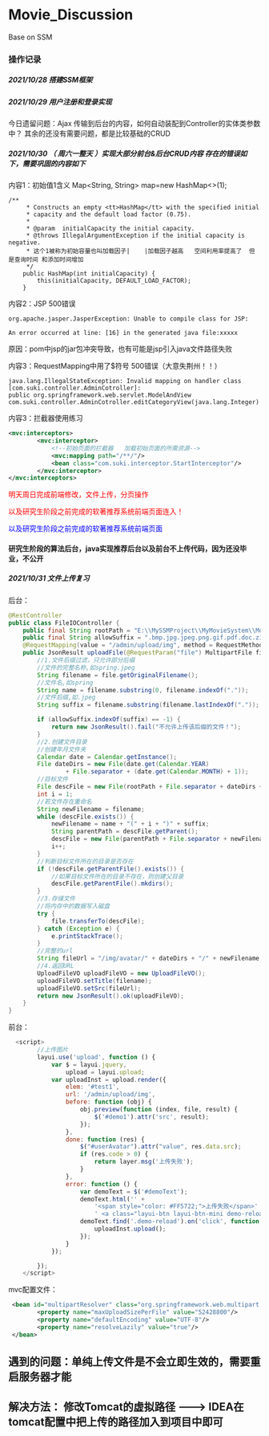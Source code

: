# Movie_Discussion
Base on SSM

### 操作记录

##### 2021/10/28      搭建SSM框架

##### 2021/10/29     用户注册和登录实现
今日遗留问题：Ajax 传输到后台的内容，如何自动装配到Controller的实体类参数中？
其余的还没有需要问题，都是比较基础的CRUD

##### 2021/10/30   （ 周六一整天 ）实现大部分前台&后台CRUD内容 存在的错误如下，需要巩固的内容如下
内容1：初始值1含义
Map<String, String> map=new HashMap<>(1);

```
/**
     * Constructs an empty <tt>HashMap</tt> with the specified initial
     * capacity and the default load factor (0.75).
     *
     * @param  initialCapacity the initial capacity.
     * @throws IllegalArgumentException if the initial capacity is negative.
     * 这个1被称为初始容量也叫加载因子|    |加载因子越高   空间利用率提高了  但是查询时间 和添加时间增加
     */
    public HashMap(int initialCapacity) {
        this(initialCapacity, DEFAULT_LOAD_FACTOR);
    }
```

内容2：JSP 500错误
````
org.apache.jasper.JasperException: Unable to compile class for JSP: 

An error occurred at line: [16] in the generated java file:xxxxx
````
原因：pom中jsp的jar包冲突导致，也有可能是jsp引入java文件路径失败

内容3：RequestMapping中用了$符号 500错误（大意失荆州！！）
```$xslt
java.lang.IllegalStateException: Invalid mapping on handler class [com.suki.controller.AdminCotroller]: 
public org.springframework.web.servlet.ModelAndView com.suki.controller.AdminCotroller.editCategoryView(java.lang.Integer)
```

内容3：拦截器使用练习
```xml
<mvc:interceptors>
        <mvc:interceptor>
            <!--初始页面的拦截器   加载初始页面的所需资源-->
            <mvc:mapping path="/**/"/>
            <bean class="com.suki.interceptor.StartInterceptor"/>
        </mvc:interceptor>
</mvc:interceptors>
```

<span style='color:red'>明天周日完成前端修改，文件上传，分页操作</span>

<span style='color:red'>以及研究生阶段之前完成的软著推荐系统前端页面连入！</span>

<span style='color:blue'>以及研究生阶段之前完成的软著推荐系统前端页面</span>

#### 研究生阶段的算法后台，java实现推荐后台以及前台不上传代码，因为还没毕业，不公开



##### 2021/10/31  文件上传复习
后台：
```java
@RestController
public class FileIOController {
    public final String rootPath = "E:\\MySSMProject\\MyMovieSystem\\MovieSys\\web\\resource\\assets\\img\\avatar";
    public final String allowSuffix = ".bmp.jpg.jpeg.png.gif.pdf.doc.zip.rar.gz";
    @RequestMapping(value = "/admin/upload/img", method = RequestMethod.POST)
    public JsonResult uploadFile(@RequestParam("file") MultipartFile file) {
        //1.文件后缀过滤，只允许部分后缀
        //文件的完整名称,如spring.jpeg
        String filename = file.getOriginalFilename();
        //文件名,如spring
        String name = filename.substring(0, filename.indexOf("."));
        //文件后缀,如.jpeg
        String suffix = filename.substring(filename.lastIndexOf("."));

        if (allowSuffix.indexOf(suffix) == -1) {
            return new JsonResult().fail("不允许上传该后缀的文件！");
        }
        //2.创建文件目录
        //创建年月文件夹
        Calendar date = Calendar.getInstance();
        File dateDirs = new File(date.get(Calendar.YEAR)
                + File.separator + (date.get(Calendar.MONTH) + 1));
        //目标文件
        File descFile = new File(rootPath + File.separator + dateDirs + File.separator + filename);
        int i = 1;
        //若文件存在重命名
        String newFilename = filename;
        while (descFile.exists()) {
            newFilename = name + "(" + i + ")" + suffix;
            String parentPath = descFile.getParent();
            descFile = new File(parentPath + File.separator + newFilename);
            i++;
        }
        //判断目标文件所在的目录是否存在
        if (!descFile.getParentFile().exists()) {
            //如果目标文件所在的目录不存在，则创建父目录
            descFile.getParentFile().mkdirs();
        }
        //3.存储文件
        //将内存中的数据写入磁盘
        try {
            file.transferTo(descFile);
        } catch (Exception e) {
            e.printStackTrace();
        }
        //完整的url
        String fileUrl = "/img/avatar/" + dateDirs + "/" + newFilename;
        //4.返回URL
        UploadFileVO uploadFileVO = new UploadFileVO();
        uploadFileVO.setTitle(filename);
        uploadFileVO.setSrc(fileUrl);
        return new JsonResult().ok(uploadFileVO);
    }
}
```
前台：
```js
  <script>
        //上传图片
        layui.use('upload', function () {
            var $ = layui.jquery,
                upload = layui.upload;
            var uploadInst = upload.render({
                elem: '#test1',
                url: '/admin/upload/img',
                before: function (obj) {
                    obj.preview(function (index, file, result) {
                        $('#demo1').attr('src', result);
                    });
                },
                done: function (res) {
                    $("#userAvatar").attr("value", res.data.src);
                    if (res.code > 0) {
                        return layer.msg('上传失败');
                    }
                },
                error: function () {
                    var demoText = $('#demoText');
                    demoText.html('' +
                        '<span style="color: #FF5722;">上传失败</span>' +
                        ' <a class="layui-btn layui-btn-mini demo-reload">重试</a>');
                    demoText.find('.demo-reload').on('click', function () {
                        uploadInst.upload();
                    });
                }
            });

        });
    </script>
```
mvc配置文件：
```xml
 <bean id="multipartResolver" class="org.springframework.web.multipart.commons.CommonsMultipartResolver">
        <property name="maxUploadSizePerFile" value="52428800"/>
        <property name="defaultEncoding" value="UTF-8"/>
        <property name="resolveLazily" value="true"/>
 </bean>
```
## 遇到的问题：单纯上传文件是不会立即生效的，需要重启服务器才能
## 解决方法： 修改Tomcat的虚拟路径 ---> IDEA在tomcat配置中把上传的路径加入到项目中即可
